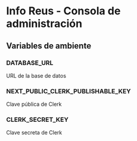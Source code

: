 # Info Reus - Consola de administración

## Variables de ambiente

### DATABASE_URL
URL de la base de datos

### NEXT_PUBLIC_CLERK_PUBLISHABLE_KEY
Clave pública de Clerk

### CLERK_SECRET_KEY
Clave secreta de Clerk